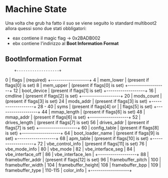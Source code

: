 # Machine State
Una volta che grub ha fatto il suo se viene seguito lo standard multiboot2 allora quessi sono due stati obbligatori:
+ eax contiene il magic flag -> 0x2BADB002
+ ebx contiene l'indirizzo al **Boot Information Format**

## BootInformation Format

        +-------------------+
0       | flags             |    (required)
        +-------------------+
4       | mem_lower         |    (present if flags[0] is set)
8       | mem_upper         |    (present if flags[0] is set)
        +-------------------+
12      | boot_device       |    (present if flags[1] is set)
        +-------------------+
16      | cmdline           |    (present if flags[2] is set)
        +-------------------+
20      | mods_count        |    (present if flags[3] is set)
24      | mods_addr         |    (present if flags[3] is set)
        +-------------------+
28 - 40 | syms              |    (present if flags[4] or
        |                   |                flags[5] is set)
        +-------------------+
44      | mmap_length       |    (present if flags[6] is set)
48      | mmap_addr         |    (present if flags[6] is set)
        +-------------------+
52      | drives_length     |    (present if flags[7] is set)
56      | drives_addr       |    (present if flags[7] is set)
        +-------------------+
60      | config_table      |    (present if flags[8] is set)
        +-------------------+
64      | boot_loader_name  |    (present if flags[9] is set)
        +-------------------+
68      | apm_table         |    (present if flags[10] is set)
        +-------------------+
72      | vbe_control_info  |    (present if flags[11] is set)
76      | vbe_mode_info     |
80      | vbe_mode          |
82      | vbe_interface_seg |
84      | vbe_interface_off |
86      | vbe_interface_len |
        +-------------------+
88      | framebuffer_addr  |    (present if flags[12] is set)
96      | framebuffer_pitch |
100     | framebuffer_width |
104     | framebuffer_height|
108     | framebuffer_bpp   |
109     | framebuffer_type  |
110-115 | color_info        |
        +-------------------+

